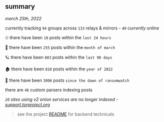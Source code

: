 
## summary
_march 25th, 2022_

currently tracking `94` groups across `133` relays & mirrors - _`49` currently online_

⏲ there have been `10` posts within the `last 24 hours`

🦈 there have been `255` posts within the `month of march`

🪐 there have been `883` posts within the `last 90 days`

🏚 there have been `810` posts within the `year of 2022`

🦕 there have been `3096` posts `since the dawn of ransomwatch`

there are `46` custom parsers indexing posts

_`20` sites using v2 onion services are no longer indexed - [support.torproject.org](https://support.torproject.org/onionservices/v2-deprecation/)_

> see the project [README](https://github.com/thetanz/ransomwatch#ransomwatch--) for backend technicals
